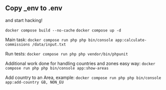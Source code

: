 ## Copy _env to .env
and start hacking!

`docker compose build --no-cache`
`docker compose up -d`

Main task:
`docker compose run php php bin/console app:calculate-commissions /data/input.txt`

Run tests:
`docker compose run php php vendor/bin/phpunit`

Additional work done for handling countries and zones easy way:
`docker compose run php php bin/console app:show-areas`

Add country to an Area, example:
`docker compose run php php bin/console app:add-country GB, NON_EU`
